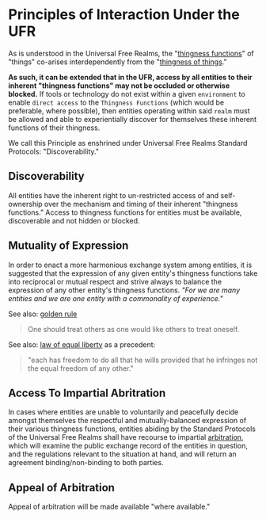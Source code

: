 # Principles of Interaction Under the UFR

As is understood in the Universal Free Realms, the "[thingness functions](https://github.com/EarlyClues/UniversalFreeRealmsStandardProtocols/blob/master/docs/ThingnessFunctions.md)" of "things" co-arises interdependently from the "[thingness of things](https://github.com/EarlyClues/UniversalFreeRealmsStandardProtocols/blob/master/docs/ThingnessOfThings.md)."

**As such, it can be extended that in the UFR, access by all entities to their inherent "thingness functions" may not be occluded or otherwise blocked.** If tools or technology do not exist within a given `environment` to enable `direct access` to the `Thingness Functions` (which would be preferable, where possible), then entities operating within said `realm` must be allowed and able to experientially discover for themselves these inherent functions of their thingness.

We call this Principle as enshrined under Universal Free Realms Standard Protocols: "Discoverability."

## Discoverability

All entities have the inherent right to un-restricted access of and self-ownership over the mechanism and timing of their inherent "thingness functions." Access to thingness functions for entities must be available, discoverable and not hidden or blocked. 

## Mutuality of Expression

In order to enact a more harmonious exchange system among entities, it is suggested that the expression of any given entity's thingness functions take into reciprocal or mutual respect and strive always to balance the expression of any other entity's thingness functions. *"For we are many entities and we are one entity with a commonality of experience."*

See also: [golden rule](https://en.wikipedia.org/wiki/Golden_rule)

> One should treat others as one would like others to treat oneself.

See also: [law of equal liberty](https://en.wikipedia.org/wiki/Law_of_equal_liberty) as a precedent:

> "each has freedom to do all that he wills provided that he infringes not the equal freedom of any other."

## Access To Impartial Abritration

In cases where entities are unable to voluntarily and peacefully decide amongst themselves the respectful and mutually-balanced expression of their various thingness functions, entities abiding by the Standard Protocols of the Universal Free Realms shall have recourse to impartial [arbitration](https://en.wikipedia.org/wiki/Arbitration), which will examine the public exchange record of the entities in question, and the regulations relevant to the situation at hand, and will return an agreement binding/non-binding to both parties.

## Appeal of Arbitration

Appeal of arbitration will be made available "where available."
